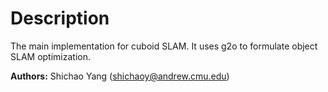 # Description #
The main implementation for cuboid SLAM. It uses g2o to formulate object SLAM optimization.

**Authors:** Shichao Yang (shichaoy@andrew.cmu.edu)
